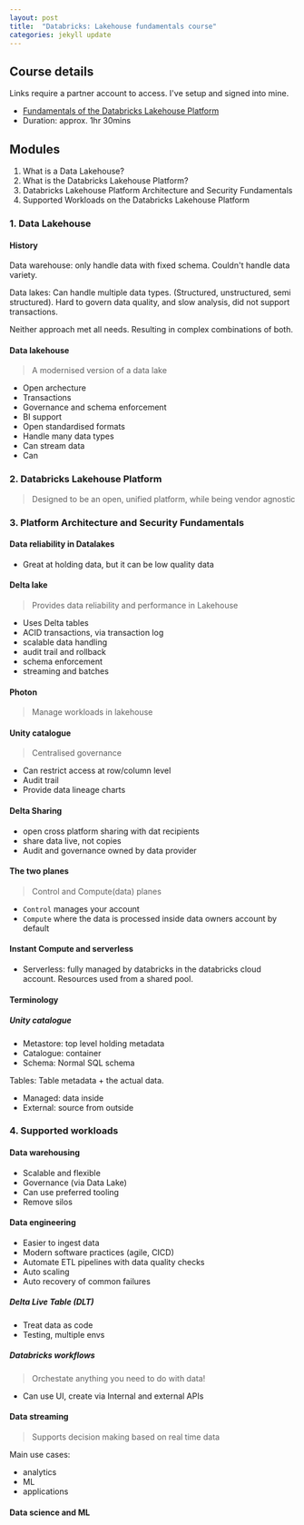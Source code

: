 ```yaml
---
layout: post
title:  "Databricks: Lakehouse fundamentals course"
categories: jekyll update
---
```

## Course details
Links require a partner account to access.
I've setup and signed into mine.

- [Fundamentals of the Databricks Lakehouse Platform][1]
- Duration: approx. 1hr 30mins

## Modules
1. What is a Data Lakehouse?
2. What is the Databricks Lakehouse Platform? 
3. Databricks Lakehouse Platform Architecture and Security Fundamentals
4. Supported Workloads on the Databricks Lakehouse Platform 

### 1. Data Lakehouse
#### History

Data warehouse: only handle data with fixed schema. Couldn't handle data variety.

Data lakes: Can handle multiple data types. (Structured, unstructured, semi structured). Hard to govern data quality, and slow analysis, did not support transactions.

Neither approach met all needs. Resulting in complex combinations of both.

#### Data lakehouse
> A modernised version of a data lake

- Open archecture
- Transactions
- Governance and schema enforcement
- BI support
- Open standardised formats
- Handle many data types
- Can stream data
- Can 


### 2. Databricks Lakehouse Platform
> Designed to be an open, unified platform, while being vendor agnostic


### 3. Platform Architecture and Security Fundamentals

#### Data reliability in Datalakes
- Great at holding data, but it can be low quality data

#### Delta lake
> Provides data reliability and performance in Lakehouse

- Uses Delta tables
- ACID transactions, via transaction log
- scalable data handling
- audit trail and rollback
- schema enforcement
- streaming and batches

#### Photon
> Manage workloads in lakehouse

#### Unity catalogue
> Centralised governance

- Can restrict access at row/column level
- Audit trail
- Provide data lineage charts

#### Delta Sharing
- open cross platform sharing with dat recipients
- share data live, not copies
- Audit and governance owned by data provider

#### The two planes
> Control and Compute(data) planes

- `Control` manages your account
- `Compute` where the data is processed inside data owners account by default

#### Instant Compute and serverless

- Serverless: fully managed by databricks in the databricks cloud account. Resources used from a shared pool.

#### Terminology

##### Unity catalogue
- Metastore: top level holding metadata
- Catalogue: container
- Schema: Normal SQL schema 

Tables: Table metadata + the actual data.
- Managed: data inside
- External: source from outside

### 4. Supported workloads

#### Data warehousing
- Scalable and flexible
- Governance (via Data Lake)
- Can use preferred tooling
- Remove silos

#### Data engineering
- Easier to ingest data
- Modern software practices (agile, CICD)
- Automate ETL pipelines with data quality checks
- Auto scaling
- Auto recovery of common failures

##### Delta Live Table (DLT)
- Treat data as code
- Testing, multiple envs

##### Databricks workflows
> Orchestate anything you need to do with data!

- Can use UI, create via Internal and external APIs

#### Data streaming
> Supports decision making based on real time data

Main use cases:
- analytics 
- ML
- applications

#### Data science and ML



[1]: https://partner-academy.databricks.com/learn/courses/1325/fundamentals-of-the-databricks-lakehouse-platform/lessons
